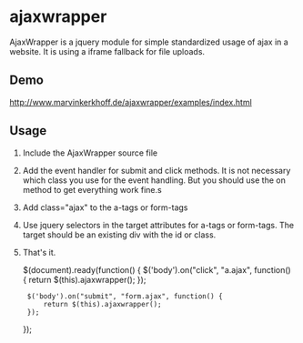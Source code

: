 ajaxwrapper
===========

AjaxWrapper is a jquery module for simple standardized usage of ajax in a website. It is using a iframe fallback for file uploads.


Demo
-------------
http://www.marvinkerkhoff.de/ajaxwrapper/examples/index.html



Usage
-------------
1. Include the AjaxWrapper source file
2. Add the event handler for submit and click methods. It is not necessary which class you use for the event handling. But you should use the on method to get everything work fine.s
3. Add class="ajax" to the a-tags or form-tags
4. Use jquery selectors in the target attributes for a-tags or form-tags. The target should be an existing div with the id or class. 
5. That's it.


	$(document).ready(function() {
		$('body').on("click", "a.ajax", function() {
			return $(this).ajaxwrapper();
		});
	
		$('body').on("submit", "form.ajax", function() {
			return $(this).ajaxwrapper();
		});
	});



